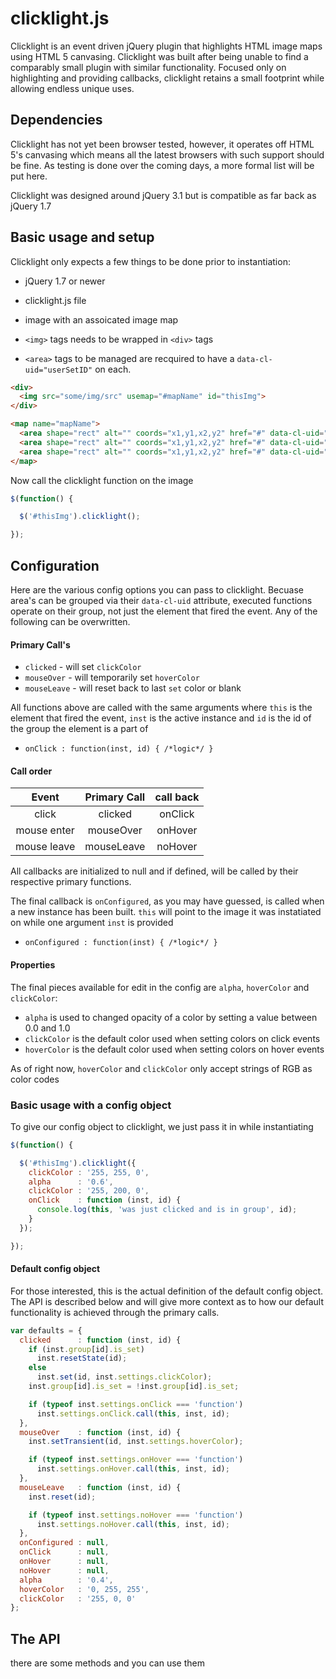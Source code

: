 # clicklight.js

Clicklight is an event driven jQuery plugin that highlights HTML image
maps using HTML 5 canvasing. Clicklight was built after being unable
to find a comparably small plugin with similar functionality. Focused only
on highlighting and providing callbacks, clicklight retains a small
footprint while allowing endless unique uses.

## Dependencies

Clicklight has not yet been browser tested, however, it operates off
HTML 5's canvasing which means all the latest browsers with such
support should be fine. As testing is done over the coming days, a more formal
list will be put here.

Clicklight was designed around jQuery 3.1 but is compatible as far
back as jQuery 1.7

## Basic usage and setup

Clicklight only expects a few things to be done prior to
instantiation:
* jQuery 1.7 or newer

* clicklight.js file

* image with an assoicated image map

* `<img>` tags needs to be wrapped in `<div>` tags

* `<area>` tags to be managed are recquired to have a
  `data-cl-uid="userSetID"` on each.

```html
<div>
  <img src="some/img/src" usemap="#mapName" id="thisImg">
</div>

<map name="mapName">
  <area shape="rect" alt="" coords="x1,y1,x2,y2" href="#" data-cl-uid="1" title="example">
  <area shape="rect" alt="" coords="x1,y1,x2,y2" href="#" data-cl-uid="2" title="example">
  <area shape="rect" alt="" coords="x1,y1,x2,y2" href="#" data-cl-uid="2" title="example">
</map>
```
Now call the clicklight function on the image

```javascript
$(function() {

  $('#thisImg').clicklight();

});
```
## Configuration

Here are the various config options you can pass to clicklight.
Becuase area's can be grouped via their `data-cl-uid` attribute,
executed functions operate on their group, not just the element
that fired the event. Any of the following can be overwritten.

#### Primary Call's
* `clicked`    - will set `clickColor`
* `mouseOver`  - will temporarily set `hoverColor`
* `mouseLeave` - will reset back to last `set` color or blank

All functions above are called with the same arguments where `this` is
the element that fired the event, `inst` is the active instance and
`id` is the id of the group the element is a part of
* `onClick : function(inst, id) { /*logic*/ }`

#### Call order

|   Event   |Primary Call|call back|
|:---------:|:----------:|:-------:|
|   click   |  clicked   | onClick |
|mouse enter| mouseOver  | onHover |
|mouse leave| mouseLeave | noHover |

All callbacks are initialized to null and if defined, will be called
by their respective primary functions.

The final callback is `onConfigured`, as you may have guessed, is
called when a new instance has been built. `this` will point to the
image it was instatiated on while one argument `inst` is provided
* `onConfigured : function(inst) { /*logic*/ }`

#### Properties

The final pieces available for edit in the config are `alpha`,
`hoverColor` and `clickColor`:

* `alpha` is used to changed opacity of a color by setting a value
   between 0.0 and 1.0
* `clickColor` is the default color used when setting colors on click
  events
* `hoverColor` is the default color used when setting colors on hover
  events
  
As of right now, `hoverColor` and `clickColor` only accept strings of
RGB as color codes

### Basic usage with a config object

To give our config object to clicklight, we just pass it in while
instantiating

```javascript
$(function() {

  $('#thisImg').clicklight({
    clickColor : '255, 255, 0',
	alpha      : '0.6',
	clickColor : '255, 200, 0',
	onClick    : function (inst, id) {
	  console.log(this, 'was just clicked and is in group', id);
	}
  });

});
```

#### Default config object

For those interested, this is the actual definition of the default
config object. The API is described below and will give more context
as to how our default functionality is achieved through the primary
calls.

```javascript
var defaults = {
  clicked      : function (inst, id) {
    if (inst.group[id].is_set)
      inst.resetState(id);
    else
      inst.set(id, inst.settings.clickColor);
    inst.group[id].is_set = !inst.group[id].is_set;

    if (typeof inst.settings.onClick === 'function')
      inst.settings.onClick.call(this, inst, id);
  },
  mouseOver    : function (inst, id) {
    inst.setTransient(id, inst.settings.hoverColor);

    if (typeof inst.settings.onHover === 'function')
      inst.settings.onHover.call(this, inst, id);
  },
  mouseLeave   : function (inst, id) {
    inst.reset(id);

    if (typeof inst.settings.noHover === 'function')
      inst.settings.noHover.call(this, inst, id);
  },
  onConfigured : null,
  onClick      : null,
  onHover      : null,
  noHover      : null,
  alpha        : '0.4',
  hoverColor   : '0, 255, 255',
  clickColor   : '255, 0, 0'
};
```

## The API

there are some methods and you can use them
